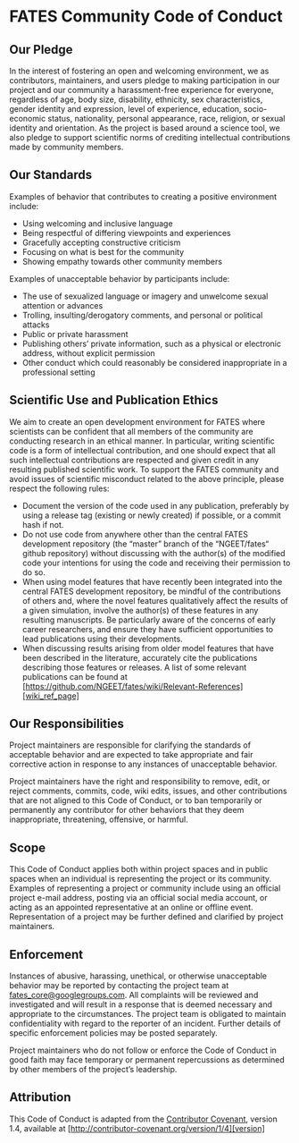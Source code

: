 # FATES Community Code of Conduct

## Our Pledge

In the interest of fostering an open and welcoming environment, we as contributors, maintainers, and users pledge to making participation in our project and our community a harassment-free experience for everyone, regardless of age, body size, disability, ethnicity, sex characteristics, gender identity and expression, level of experience, education, socio-economic status, nationality, personal appearance, race, religion, or sexual identity and orientation.  As the project is based around a science tool, we also pledge to support scientific norms of crediting intellectual contributions made by community members.

## Our Standards

Examples of behavior that contributes to creating a positive environment include:

* Using welcoming and inclusive language
* Being respectful of differing viewpoints and experiences
* Gracefully accepting constructive criticism
* Focusing on what is best for the community
* Showing empathy towards other community members

Examples of unacceptable behavior by participants include:

* The use of sexualized language or imagery and unwelcome sexual attention or advances
* Trolling, insulting/derogatory comments, and personal or political attacks
* Public or private harassment
* Publishing others’ private information, such as a physical or electronic address, without explicit permission
* Other conduct which could reasonably be considered inappropriate in a professional setting

## Scientific Use and Publication Ethics

We aim to create an open development environment for FATES where scientists can be confident that all members of the community are conducting research in an ethical manner. In particular, writing scientific code is a form of intellectual contribution, and one should expect that all such intellectual contributions are respected and given credit in any resulting published scientific work. To support the FATES community and avoid issues of scientific misconduct related to the above principle, please respect the following rules:
 
* Document the version of the code used in any publication, preferably by  using a release tag (existing or newly created) if possible, or a commit hash if not.
* Do not use code from anywhere other than the central FATES development repository (the “master” branch of the “NGEET/fates“ github repository) without discussing with the author(s) of the modified code your intentions for using the code and receiving their permission to do so.
* When using model features that have recently been integrated into the central FATES development repository, be mindful of the contributions of others and, where the novel features qualitatively affect the results of a given simulation, involve the author(s) of these features in any resulting manuscripts.  Be particularly aware of the concerns of early career researchers, and ensure they have sufficient opportunities to lead publications using their developments.
* When discussing results arising from older model features that have been described in the literature, accurately cite the publications describing those features or releases. A list of some relevant publications can be found at [https://github.com/NGEET/fates/wiki/Relevant-References][wiki_ref_page]

## Our Responsibilities

Project maintainers are responsible for clarifying the standards of acceptable behavior and are expected to take appropriate and fair corrective action in response to any instances of unacceptable behavior.

Project maintainers have the right and responsibility to remove, edit, or reject comments, commits, code, wiki edits, issues, and other contributions that are not aligned to this Code of Conduct, or to ban temporarily or permanently any contributor for other behaviors that they deem inappropriate, threatening, offensive, or harmful.

## Scope

This Code of Conduct applies both within project spaces and in public spaces when an individual is representing the project or its community. Examples of representing a project or community include using an official project e-mail address, posting via an official social media account, or acting as an appointed representative at an online or offline event. Representation of a project may be further defined and clarified by project maintainers.

## Enforcement

Instances of abusive, harassing, unethical, or otherwise unacceptable behavior may be reported by contacting the project team at fates_core@googlegroups.com. All complaints will be reviewed and investigated and will result in a response that is deemed necessary and appropriate to the circumstances. The project team is obligated to maintain confidentiality with regard to the reporter of an incident. Further details of specific enforcement policies may be posted separately.

Project maintainers who do not follow or enforce the Code of Conduct in good faith may face temporary or permanent repercussions as determined by other members of the project’s leadership.

## Attribution

This Code of Conduct is adapted from the [Contributor Covenant][homepage], version 1.4, available at [http://contributor-covenant.org/version/1/4][version]

[homepage]: http://contributor-covenant.org
[version]: http://contributor-covenant.org/version/1/4/
[wiki_ref_page]: https://github.com/NGEET/fates/wiki/Relevant-References
